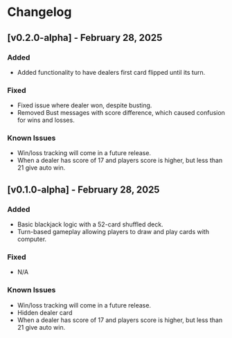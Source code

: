 # Changelog

## [v0.2.0-alpha] - February 28, 2025
### Added
- Added functionality to have dealers first card flipped until its turn.

### Fixed
- Fixed issue where dealer won, despite busting.
- Removed Bust messages with score difference, which caused confusion for wins and losses.

### Known Issues
- Win/loss tracking will come in a future release.
- When a dealer has score of 17 and players score is higher, but less than 21 give auto win.

## [v0.1.0-alpha] - February 28, 2025
### Added
- Basic blackjack logic with a 52-card shuffled deck.
- Turn-based gameplay allowing players to draw and play cards with computer.

### Fixed
- N/A

### Known Issues
- Win/loss tracking will come in a future release.
- Hidden dealer card
- When a dealer has score of 17 and players score is higher, but less than 21 give auto win.